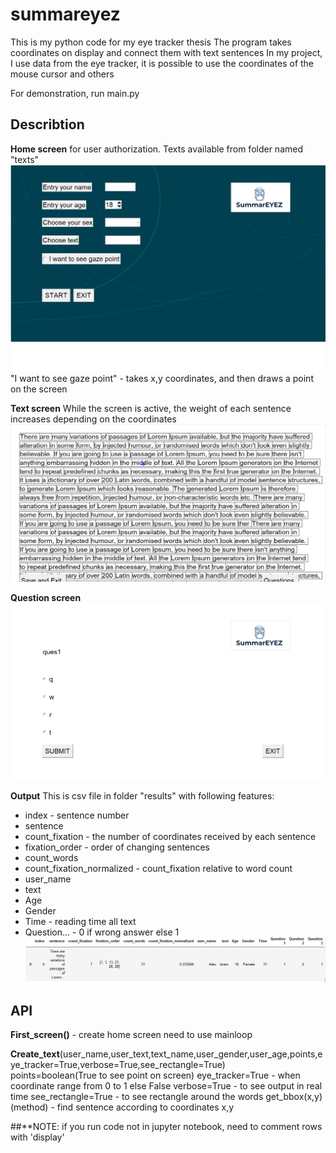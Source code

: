 # summareyez
This is my python code for my eye tracker thesis
The program takes coordinates on display and connect them with text sentences
In my project, I use data from the eye tracker, it is possible to use the coordinates of the mouse cursor and others

For demonstration, run main.py

## Describtion
**Home screen** 
for user authorization. Texts available from folder named "texts"
![Screenshot](description/first_screen.png)
"I want to see gaze point" - takes x,y coordinates, and then draws a point on the screen

**Text screen**
While the screen is active, the weight of each sentence increases depending on the coordinates
![Screenshot](description/text_screen.png)

**Question screen**
![Screenshot](description/question_screen.png)

**Output**
This is csv file in folder "results" with following features:
- index - sentence number
- sentenсe
- count_fixation - the number of coordinates received by each sentence
- fixation_order 	- order of changing sentences
- count_words 
- count_fixation_normalized - count_fixation relative to word count
- user_name
- text
- Age
- Gender
- Time - reading time all text
- Question... - 0 if wrong answer else 1
![Screenshot](description/output.PNG)

## API
**First_screen()** - create home screen
need to use mainloop

**Create_text**(user_name,user_text,text_name,user_gender,user_age,points,eye_tracker=True,verbose=True,see_rectangle=True)  
points=boolean(True to see point on screen)
eye_tracker=True - when coordinate range from 0 to 1 else False
verbose=True - to see output in real time
see_rectangle=True - to see rectangle around the words
get_bbox(x,y) (method) - find sentence according to coordinates x,y

##**NOTE: if you run code not in jupyter notebook, need to comment rows with 'display' 

